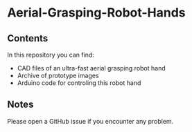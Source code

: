 # Aerial-Grasping-Robot-Hands

## Contents
In this repository you can find:
* CAD files of an ultra-fast aerial grasping robot hand
* Archive of prototype images
* Arduino code for controling this robot hand

## Notes
Please open a GitHub issue if you encounter any problem.
